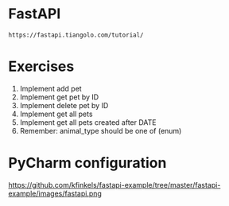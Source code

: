 # **FastAPI**

`https://fastapi.tiangolo.com/tutorial/`

# **Exercises**

1. Implement add pet
2. Implement get pet by ID
3. Implement delete pet by ID 
4. Implement get all pets 
5. Implement get all pets created after DATE
6. Remember: animal_type should be one of (enum)

# **PyCharm configuration**

https://github.com/kfinkels/fastapi-example/tree/master/fastapi-example/images/fastapi.png
